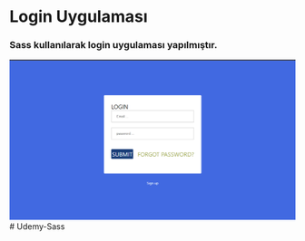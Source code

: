 <h1>Login Uygulaması</h1>

<h3>Sass kullanılarak login uygulaması yapılmıştır.</h3>

![](rsm.png)# Udemy-Sass
